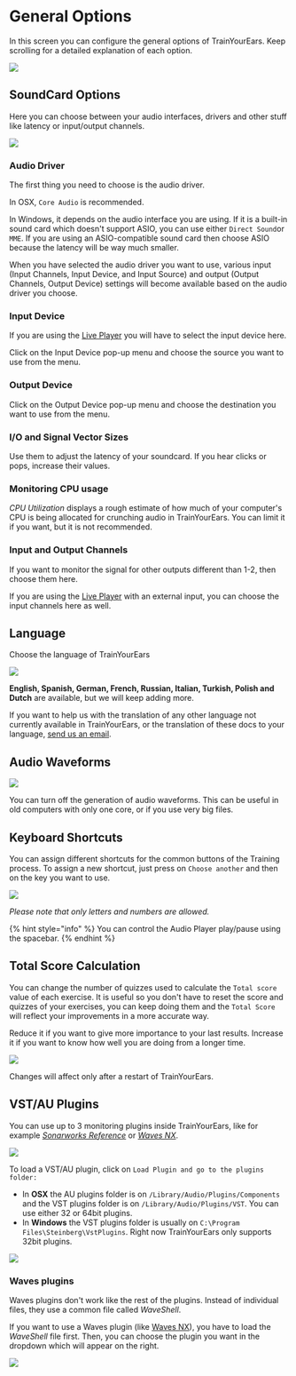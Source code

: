 # General Options

In this screen you can configure the general options of TrainYourEars. Keep scrolling for a detailed explanation of each option.

![](../.gitbook/assets/general-options.png)

## SoundCard Options

Here you can choose between your audio interfaces, drivers and other stuff like latency or input/output channels.

![](../.gitbook/assets/soundcard-options-2.png)

### Audio Driver

The first thing you need to choose is the audio driver.

In OSX, `Core Audio` is recommended.

In Windows, it depends on the audio interface you are using. If it is a built-in sound card which doesn't support ASIO, you can use either `Direct Sound`or `MME`. If you are using an ASIO-compatible sound card then choose ASIO because the latency will be way much smaller.

When you have selected the audio driver you want to use, various input \(Input Channels, Input Device, and Input Source\) and output \(Output Channels, Output Device\) settings will become available based on the audio driver you choose.

### Input Device

If you are using the [Live Player](../player/live.md) you will have to select the input device here.

Click on the Input Device pop-up menu and choose the source you want to use from the menu.

### Output Device

Click on the Output Device pop-up menu and choose the destination you want to use from the menu.

### I/O and Signal Vector Sizes

Use them to adjust the latency of your soundcard. If you hear clicks or pops, increase their values.

### Monitoring CPU usage

_CPU Utilization_ displays a rough estimate of how much of your computer's CPU is being allocated for crunching audio in TrainYourEars. You can limit it if you want, but it is not recommended.

### Input and Output Channels

If you want to monitor the signal for other outputs different than 1-2, then choose them here.

If you are using the [Live Player](../player/live.md) with an external input, you can choose the input channels here as well.

## Language

Choose the language of TrainYourEars

![](../.gitbook/assets/language.png)

**English, Spanish, German, French, Russian, Italian, Turkish, Polish and Dutch** are available, but we will keep adding more.

If you want to help us with the translation of any other language not currently available in TrainYourEars, or the translation of these docs to your language, [send us an email](https://www.trainyourears.com/contact/).

## Audio Waveforms

![](../.gitbook/assets/audio-waveform.png)

You can turn off the generation of audio waveforms. This can be useful in old computers with only one core, or if you use very big files.

## Keyboard Shortcuts

You can assign different shortcuts for the common buttons of the Training process. To assign a new shortcut, just press on `Choose another` and then on the key you want to use.

![](../.gitbook/assets/shortcuts-2.png)

_Please note that only letters and numbers are allowed._

{% hint style="info" %}
You can control the Audio Player play/pause using the spacebar.
{% endhint %}

## Total Score Calculation

You can change the number of quizzes used to calculate the `Total score` value of each exercise. It is useful so you don't have to reset the score and quizzes of your exercises, you can keep doing them and the `Total Score` will reflect your improvements in a more accurate way.

Reduce it if you want to give more importance to your last results. Increase it if you want to know how well you are doing from a longer time.

![](../.gitbook/assets/total-score-calculation.png)

Changes will affect only after a restart of TrainYourEars.

## VST/AU Plugins

You can use up to 3 monitoring plugins inside TrainYourEars, like for example [_Sonarworks Reference_](http://bit.ly/2wlCnd6) or [_Waves NX_](http://www.waves.com/plugins/nx).

![](../.gitbook/assets/tye-sonarworks-waves.png)

To load a VST/AU plugin, click on `Load Plugin and go to the plugins folder:`

* In **OSX** the AU plugins folder is on `/Library/Audio/Plugins/Components` and the VST plugins folder is on `/Library/Audio/Plugins/VST`. You can use either 32 or 64bit plugins.
* In **Windows** the VST plugins folder is usually on `C:\Program Files\Steinberg\VstPlugins`. Right now TrainYourEars only supports 32bit plugins.

![](../.gitbook/assets/plugin-folders.png)

### Waves plugins

Waves plugins don't work like the rest of the plugins. Instead of individual files, they use a common file called _WaveShell_.

If you want to use a Waves plugin \(like [Waves NX](http://www.waves.com/plugins/nx)\), you have to load the _WaveShell_ file first. Then, you can choose the plugin you want in the dropdown which will appear on the right.

![](../.gitbook/assets/waveshell.png)

